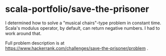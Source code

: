 # scala-portfolio/save-the-prisoner

I determined how to solve a "musical chairs"-type problem in constant time.  Scala's modulus operator, by default, can return negative numbers.  I had to work around that.

Full problem description is at https://www.hackerrank.com/challenges/save-the-prisoner/problem .